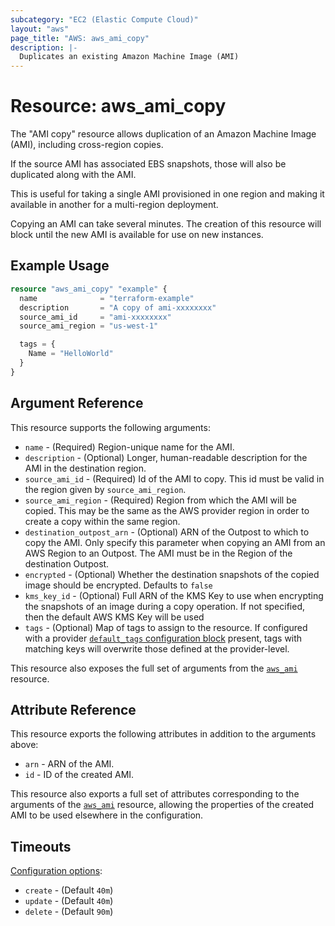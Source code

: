 ```yaml
---
subcategory: "EC2 (Elastic Compute Cloud)"
layout: "aws"
page_title: "AWS: aws_ami_copy"
description: |-
  Duplicates an existing Amazon Machine Image (AMI)
---
```


# Resource: aws_ami_copy

The "AMI copy" resource allows duplication of an Amazon Machine Image (AMI),
including cross-region copies.

If the source AMI has associated EBS snapshots, those will also be duplicated
along with the AMI.

This is useful for taking a single AMI provisioned in one region and making
it available in another for a multi-region deployment.

Copying an AMI can take several minutes. The creation of this resource will
block until the new AMI is available for use on new instances.

## Example Usage

```terraform
resource "aws_ami_copy" "example" {
  name              = "terraform-example"
  description       = "A copy of ami-xxxxxxxx"
  source_ami_id     = "ami-xxxxxxxx"
  source_ami_region = "us-west-1"

  tags = {
    Name = "HelloWorld"
  }
}
```

## Argument Reference

This resource supports the following arguments:

* `name` - (Required) Region-unique name for the AMI.
* `description` - (Optional) Longer, human-readable description for the AMI in the destination region.
* `source_ami_id` - (Required) Id of the AMI to copy. This id must be valid in the region
  given by `source_ami_region`.
* `source_ami_region` - (Required) Region from which the AMI will be copied. This may be the
  same as the AWS provider region in order to create a copy within the same region.
* `destination_outpost_arn` - (Optional) ARN of the Outpost to which to copy the AMI.
  Only specify this parameter when copying an AMI from an AWS Region to an Outpost. The AMI must be in the Region of the destination Outpost.  
* `encrypted` - (Optional) Whether the destination snapshots of the copied image should be encrypted. Defaults to `false`
* `kms_key_id` - (Optional) Full ARN of the KMS Key to use when encrypting the snapshots of an image during a copy operation. If not specified, then the default AWS KMS Key will be used
* `tags` - (Optional) Map of tags to assign to the resource. If configured with a provider [`default_tags` configuration block](https://registry.terraform.io/providers/hashicorp/aws/latest/docs#default_tags-configuration-block) present, tags with matching keys will overwrite those defined at the provider-level.

This resource also exposes the full set of arguments from the [`aws_ami`](ami.html) resource.

## Attribute Reference

This resource exports the following attributes in addition to the arguments above:

* `arn` - ARN of the AMI.
* `id` - ID of the created AMI.

This resource also exports a full set of attributes corresponding to the arguments of the
[`aws_ami`](/docs/providers/aws/r/ami.html) resource, allowing the properties of the created AMI to be used elsewhere in the
configuration.

## Timeouts

[Configuration options](https://developer.hashicorp.com/terraform/language/resources/syntax#operation-timeouts):

* `create` - (Default `40m`)
* `update` - (Default `40m`)
* `delete` - (Default `90m`)
